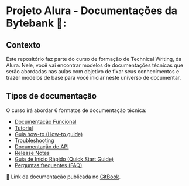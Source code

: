 # Projeto Alura - Documentações da Bytebank 🏦:

## Contexto
Este repositório faz parte do curso de formação de Technical Writing, da Alura. Nele, você vai encontrar modelos de documentações técnicas que serão abordadas nas aulas com objetivo de fixar seus conhecimentos e trazer modelos de base para você iniciar neste universo de documentar.

## Tipos de documentação
O curso irá abordar 6 formatos de documentação técnica:

- [Documentação Funcional](https://github.com/anapaulalange/projeto-alura/blob/main/documenta%C3%A7%C3%A3o-funcional.md)
- [Tutorial](https://github.com/anapaulalange/projeto-alura/blob/main/tutorial.md)
- [Guia how-to (How-to guide)](https://github.com/anapaulalange/projeto-alura/blob/main/guia%20how-to.md)
- [Troubleshooting](https://github.com/anapaulalange/projeto-alura/blob/main/troubleshooting.md)
- [Documentação de API](https://github.com/anapaulalange/projeto-alura/blob/main/documentacao-api.md)
- [Release Notes](https://github.com/anapaulalange/projeto-alura/blob/main/release-notes.md)
- [Guia de Início Rápido (Quick Start Guide)](https://github.com/anapaulalange/projeto-alura/blob/main/guia-inicio-rapido.md)
- [Perguntas frequentes (FAQ)](https://github.com/anapaulalange/projeto-alura/blob/main/perguntas-frequentes-faq.md)

📖 Link da documentação publicada no [GitBook](https://langes-organization.gitbook.io/bytebank/).
